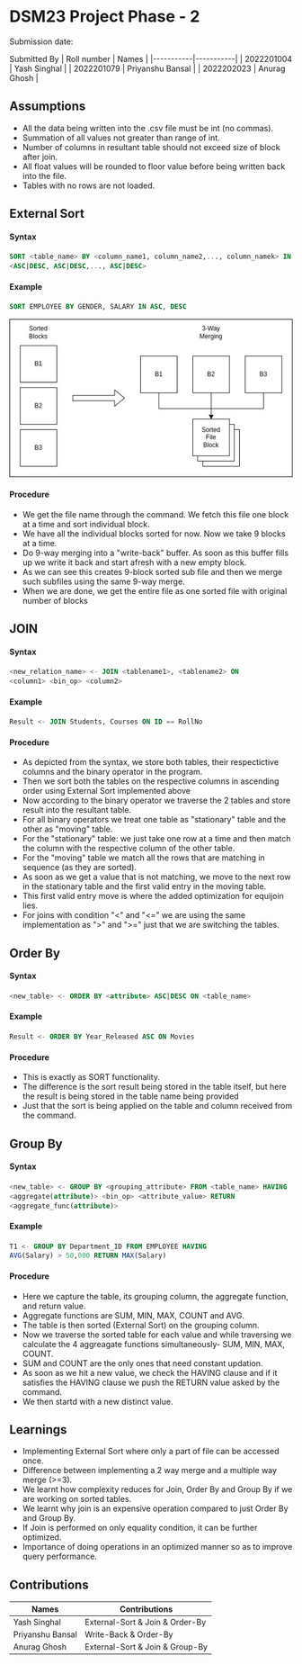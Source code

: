 # DSM23 Project Phase - 2

Submission date: 

Submitted By
| Roll number | Names |
|-----------|-----------|
| 2022201004 | Yash Singhal |
| 2022201079 | Priyanshu Bansal |
| 2022202023 | Anurag Ghosh |

## Assumptions
<ul>
  <li>All the data being written into the .csv file must be int (no commas). </li>
  <li> Summation of all values not greater than range of int.</li>
  <li> Number of columns in resultant table should not exceed size of block after join.</li>
  <li> All float values will be rounded to floor value before being written back into the file.</li>
  <li> Tables with no rows are not loaded. </li>
</ul>

## External Sort
#### Syntax
```sql
SORT <table_name> BY <column_name1, column_name2,..., column_namek> IN
<ASC|DESC, ASC|DESC,..., ASC|DESC>
```
#### Example
```sql
SORT EMPLOYEE BY GENDER, SALARY IN ASC, DESC
```
<img src="./image.jpeg" width="600" title="hover text">

#### Procedure
<ul>
  <li> We get the file name through the command. We fetch this file one block at a time and sort individual block. </li>
  <li> We have all the individual blocks sorted for now. Now we take 9 blocks at a time. </li>
  <li> Do 9-way merging into a "write-back" buffer. As soon as this buffer fills up we write it back and start afresh with a new empty block. </li>
  <li> As we can see this creates 9-block sorted sub file and then we merge such subfiles using the same 9-way merge. </li>
  <li> When we are done, we get the entire file as one sorted file with original number of blocks </li>
</ul>

## JOIN
#### Syntax
```sql
<new_relation_name> <- JOIN <tablename1>, <tablename2> ON
<column1> <bin_op> <column2>
```
#### Example
```sql
Result <- JOIN Students, Courses ON ID == RollNo 
```

#### Procedure
<ul>
  <li> As depicted from the syntax, we store both tables, their respectictive columns and the binary operator in the program. </li>
  <li> Then we sort both the tables on the respective columns in ascending order using External Sort implemented above </li>
  <li> Now according to the binary operator we traverse the 2 tables and store result into the resultant table.</li>
  <li> For all binary operators we treat one table as "stationary" table and the other as "moving" table. </li>
  <li> For the "stationary" table: we just take one row at a time and then match the column with the respective column of the other table.</li>
  <li> For the "moving" table we match all the rows that are matching in sequence (as they are sorted).</li>
  <li> As soon as we get a value that is not matching, we move to the next row in the stationary table and the first valid entry in the moving table. </li>
  <li> This first valid entry move is where the added optimization for equijoin lies.</li>
  <li> For joins with condition "<" and "<=" we are using the same implementation as ">" and ">=" just that we are switching the tables.</li>
</ul>

## Order By
#### Syntax
```sql
<new_table> <- ORDER BY <attribute> ASC|DESC ON <table_name>
```
#### Example
```sql
Result <- ORDER BY Year_Released ASC ON Movies
```

#### Procedure
<ul>
  <li> This is exactly as SORT functionality. </li>
  <li> The difference is the sort result being stored in the table itself, but here the result is being stored in the table name being provided </li>
  <li> Just that the sort is being applied on the table and column received from the command. </li>
  
</ul>

## Group By
#### Syntax
```sql
<new_table> <- GROUP BY <grouping_attribute> FROM <table_name> HAVING
<aggregate(attribute)> <bin_op> <attribute_value> RETURN
<aggregate_func(attribute)>
```
#### Example
```sql
T1 <- GROUP BY Department_ID FROM EMPLOYEE HAVING
AVG(Salary) > 50,000 RETURN MAX(Salary)
```
#### Procedure
<ul>
  <li> Here we capture the table, its grouping column, the aggregate function, and return value. </li>
  <li> Aggregate functions are SUM, MIN, MAX, COUNT and AVG.</li>
  <li> The table is then sorted (External Sort) on the grouping column. </li>
  <li> Now we traverse the sorted table for each value and while traversing we calculate the 4 aggreagate functions simultaneously- SUM, MIN, MAX, COUNT.</li>
  <li> SUM and COUNT are the only ones that need constant updation.</li>
  <li> As soon as we hit a new value, we check the HAVING clause and if it satisfies the HAVING clause we push the RETURN value asked by the command.</li>
  <li> We then startd with a new distinct value. </li>
</ul>

## Learnings

<ul>
  <li> Implementing External Sort where only a part of file can be accessed once. </li>
  <li> Difference between implementing a 2 way merge and a multiple way merge (>=3).</li>
  <li> We learnt how complexity reduces for Join, Order By and Group By if we are working on sorted tables.</li>
  <li> We learnt why join is an expensive operation compared to just Order By and Group By. </li>
  <li> If Join is performed on only equality condition, it can be further optimized. </li>
  <li> Importance of doing operations in an optimized manner so as to improve query performance. </li>
</ul>

## Contributions
| Names | Contributions |
|-----------|-----------|
| Yash Singhal | External-Sort & Join & Order-By |
| Priyanshu Bansal | Write-Back & Order-By |
| Anurag Ghosh | External-Sort & Join & Group-By|

